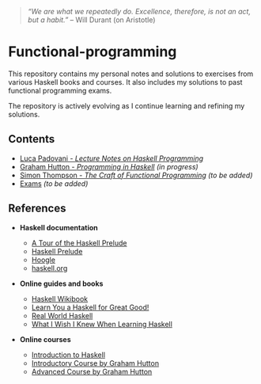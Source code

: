 > *“We are what we repeatedly do. Excellence, therefore, is not an act, but a habit.”* – Will Durant (on Aristotle)

# Functional-programming

This repository contains my personal notes and solutions to exercises from various Haskell books and courses. It also includes my solutions to past functional programming exams.

The repository is actively evolving as I continue learning and refining my solutions.

## Contents

- [Luca Padovani - *Lecture Notes on Haskell Programming*](padovani)
- [Graham Hutton - *Programming in Haskell*](hutton) *(in progress)*
- [Simon Thompson - *The Craft of Functional Programming*](thompson) *(to be added)*
- [Exams](exams) *(to be added)*

## References

- **Haskell documentation**
  - [A Tour of the Haskell Prelude](https://www.cse.chalmers.se/edu/year/2014/course/TDA452/tourofprelude.html)
  - [Haskell Prelude](https://hackage.haskell.org/package/base/docs/Prelude.html)
  - [Hoogle](https://hoogle.haskell.org/)
  - [haskell.org](https://www.haskell.org/documentation/)

- **Online guides and books**
  - [Haskell Wikibook](https://en.wikibooks.org/wiki/Haskell)
  - [Learn You a Haskell for Great Good!](https://learnyouahaskell.com/chapters)
  - [Real World Haskell](https://book.realworldhaskell.org/read/)
  - [What I Wish I Knew When Learning Haskell](https://github.com/sdiehl/wiwinwlh)
  
- **Online courses**
  - [Introduction to Haskell](https://teaching.well-typed.com/intro/)
  - [Introductory Course by Graham Hutton](https://www.youtube.com/playlist?list=PLF1Z-APd9zK7usPMx3LGMZEHrECUGodd3)
  - [Advanced Course by Graham Hutton](https://www.youtube.com/playlist?list=PLF1Z-APd9zK5uFc8FKr_di9bfsYv8-lbc)
